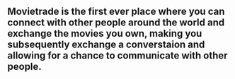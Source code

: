 ## Movietrade is the first ever place where you can connect with other people around the world and exchange the movies you own, making you subsequently exchange a converstaion and allowing for a chance to communicate with other people.
